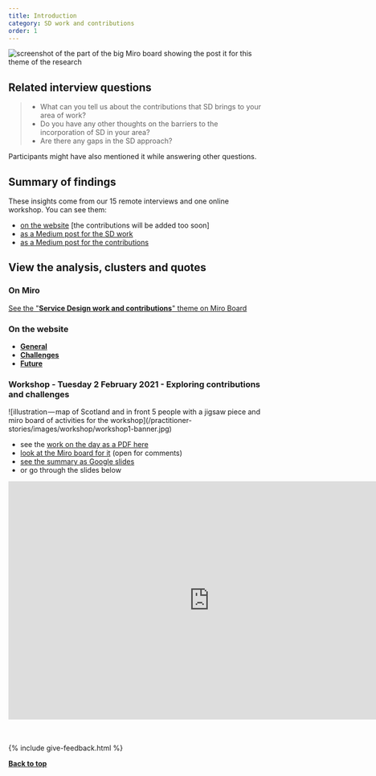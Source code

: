 ```yaml
---
title: Introduction
category: SD work and contributions
order: 1
---
```


![screenshot of the part of the big Miro board showing the post it for this theme of the research](/practitioner-stories/images/SDwork/SDwork-all.png)

## Related interview questions
<blockquote class="alt">
<ul>
<li>What can you tell us about the contributions that SD brings to your area of work?</li>
<li>Do you have any other thoughts on the barriers to the incorporation of SD in your area?</li>
<li>Are there any gaps in the SD approach?</li>
</ul>
</blockquote>

Participants might have also mentioned it while answering other questions.

<h2 class="top-line">Summary of findings</h2>

These insights come from our 15 remote interviews and one online workshop. You can see them:
- [on the website](/practitioner-stories/SD-work-contributions/summary) [the contributions will be added too soon]
- <a href="https://practitionerstories.medium.com/service-design-practice-in-the-scottish-public-and-third-sectors-5b2090352ab" target="_blank">as a Medium post for the SD work</a>
- <a href="https://practitionerstories.medium.com/service-design-contributions-in-public-and-third-sectors-in-scotland-7633ca48348e" target="_blank">as a Medium post for the contributions</a>


<h2 class="top-line">View the analysis, clusters and quotes</h2>

### On Miro

<p><a href="https://miro.com/app/board/o9J_ldOzA14=/?moveToWidget=3074457352333741366&cot=14" target="_blank">See the "<strong>Service Design work and contributions</strong>" theme on Miro Board</a></p>

### On the website

   <ul>
      <li><a href="/practitioner-stories/SD-work-contributions/general"><strong>General</strong></a></li>
      <li><a href="/practitioner-stories/SD-work-contributions/challenges"><strong>Challenges</strong></a></li>
      <li><a href="/practitioner-stories/SD-work-contributions/future"><strong>Future</strong></a></li>
   </ul>

<h3 class="top-line">Workshop - Tuesday 2 February 2021 - Exploring contributions and challenges</h3>
![illustration — map of Scotland and in front 5 people with a jigsaw piece and miro board of activities for the workshop](/practitioner-stories/images/workshop/workshop1-banner.jpg)

<ul>
    <li>see the <a href="https://github.com/stephanie-K/practitioner-stories/blob/main/images/workshop/Workshop1-grouping-of-work-on-the-day.pdf" target="_blank">work on the day as a PDF here</a></li>
    <li><a href="https://miro.com/app/board/o9J_lZxZWng=/?moveToWidget=3074457354020152297&amp;cot=14" target="_blank">look at the Miro board for it</a> (open for comments)</li>
    <li><a href="https://docs.google.com/presentation/d/1nRsB4Xs8C_v5SZ5gh32ORcHJs2aH-x-00x7zZB7jadw/edit?usp=sharing" target="_blank">see the summary as Google slides</a></li>
    <li>or go through the slides below</li>
</ul>

<iframe src="https://docs.google.com/presentation/d/e/2PACX-1vRV8mRQG9_0RqDD75tSMiRNy9RkMyJE3aNo-uYDsgUinl2NYfeat2YrLnJr3o0QfGjSSalLUJjoc0-M/embed?start=false&loop=false&delayms=3000" frameborder="0" width="800" height="474" allowfullscreen="true" mozallowfullscreen="true" webkitallowfullscreen="true" title="Google slides summarising the workshop outputs"></iframe>

<br><br>
{% include give-feedback.html %}

<p><a href="#"><strong>Back to top</strong></a></p>
